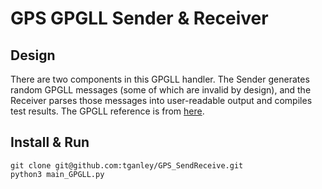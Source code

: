 # GPS GPGLL Sender & Receiver
## Design
There are two components in this GPGLL handler. The Sender generates random GPGLL messages (some of which are invalid by design), and the Receiver parses those messages into user-readable output and compiles test results. The GPGLL reference is from [here](https://www.rfwireless-world.com/Terminology/GPS-sentences-or-NMEA-sentences.html).

## Install & Run
```
git clone git@github.com:tganley/GPS_SendReceive.git
python3 main_GPGLL.py
```